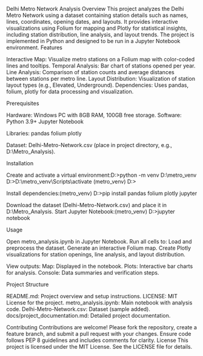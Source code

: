 Delhi Metro Network Analysis
Overview
This project analyzes the Delhi Metro Network using a dataset containing station details such as names, lines, coordinates, opening dates, and layouts. It provides interactive visualizations using Folium for mapping and Plotly for statistical insights, including station distribution, line analysis, and layout trends. The project is implemented in Python and designed to be run in a Jupyter Notebook environment.
Features

Interactive Map: Visualize metro stations on a Folium map with color-coded lines and tooltips.
Temporal Analysis: Bar chart of stations opened per year.
Line Analysis: Comparison of station counts and average distances between stations per metro line.
Layout Distribution: Visualization of station layout types (e.g., Elevated, Underground).
Dependencies: Uses pandas, folium, plotly for data processing and visualization.

Prerequisites

Hardware: Windows PC with 8GB RAM, 100GB free storage.
Software:
Python 3.9+
Jupyter Notebook


Libraries:
pandas
folium
plotly


Dataset: Delhi-Metro-Network.csv (place in project directory, e.g., D:\Metro_Analysis\).

Installation

Create and activate a virtual environment:D:\>python -m venv D:\metro_venv
D:\>D:\metro_venv\Scripts\activate
(metro_venv) D:\>


Install dependencies:(metro_venv) D:\>pip install pandas folium plotly jupyter


Download the dataset (Delhi-Metro-Network.csv) and place it in D:\Metro_Analysis\.
Start Jupyter Notebook:(metro_venv) D:\>jupyter notebook



Usage

Open metro_analysis.ipynb in Jupyter Notebook.
Run all cells to:
Load and preprocess the dataset.
Generate an interactive Folium map.
Create Plotly visualizations for station openings, line analysis, and layout distribution.


View outputs:
Map: Displayed in the notebook.
Plots: Interactive bar charts for analysis.
Console: Data summaries and verification steps.



Project Structure

README.md: Project overview and setup instructions.
LICENSE: MIT License for the project.
metro_analysis.ipynb: Main notebook with analysis code.
Delhi-Metro-Network.csv: Dataset (sample added).
docs/project_documentation.md: Detailed project documentation.

Contributing
Contributions are welcome! Please fork the repository, create a feature branch, and submit a pull request with your changes. Ensure code follows PEP 8 guidelines and includes comments for clarity.
License
This project is licensed under the MIT License. See the LICENSE file for details.

